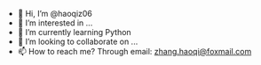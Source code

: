 - 👋 Hi, I’m @haoqiz06
- 👀 I’m interested in ...
- 🌱 I’m currently learning Python
- 💞️ I’m looking to collaborate on ...
- 📫 How to reach me? Through email: zhang.haoqi@foxmail.com

<!---
haoqiz06/haoqiz06 is a ✨ special ✨ repository because its `README.md` (this file) appears on your GitHub profile.
You can click the Preview link to take a look at your changes.
--->
